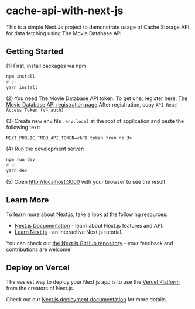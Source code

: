# cache-api-with-next-js
This is a simple Next.Js project to demonstrate usage of Cache Storage API for data fetching using The Movie Database API
## Getting Started

(1) First, install packages via npm

```bash
npm install
# or
yarn install
```

(2) You need The Movie Database API token. To get one, register here:
[The Movie Database API registration page](https://developers.themoviedb.org/3/getting-started/introduction)
After registration, copy `API Read Access Token (v4 auth)`

(3) Create new env file `.env.local` at the root of application and paste the following text:

```
NEXT_PUBLIC_TMDB_API_TOKEN=<API token from no 3>
```

(4) Run the development server:

```bash
npm run dev
# or
yarn dev
```

(5) Open [http://localhost:3000](http://localhost:3000) with your browser to see the result.

## Learn More

To learn more about Next.js, take a look at the following resources:

- [Next.js Documentation](https://nextjs.org/docs) - learn about Next.js features and API.
- [Learn Next.js](https://nextjs.org/learn) - an interactive Next.js tutorial.

You can check out [the Next.js GitHub repository](https://github.com/vercel/next.js/) - your feedback and contributions are welcome!

## Deploy on Vercel

The easiest way to deploy your Next.js app is to use the [Vercel Platform](https://vercel.com/import?utm_medium=default-template&filter=next.js&utm_source=create-next-app&utm_campaign=create-next-app-readme) from the creators of Next.js.

Check out our [Next.js deployment documentation](https://nextjs.org/docs/deployment) for more details.
